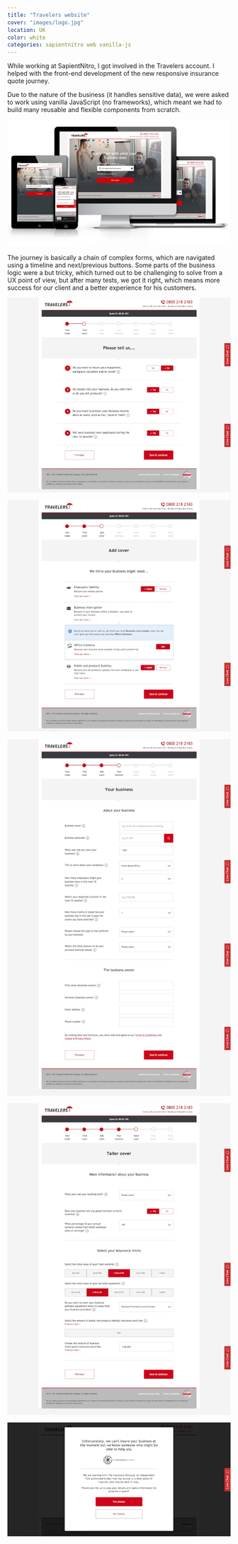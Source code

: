 ```yaml
---
title: "Travelers website"
cover: "images/logo.jpg"
location: UK
color: white
categories: sapientnitro web vanilla-js
---
```


While working at SapientNitro, I got involved in the Travelers account. I helped with the front-end development of the new responsive insurance quote journey.

Due to the nature of the business (it handles sensitive data), we were asked to work using vanilla JavaScript (no frameworks), which meant we had to build many reusable and flexible components from scratch.

![](./images/1.jpg)

The journey is basically a chain of complex forms, which are navigated using a timeline and next/previous buttons. Some parts of the business logic were a but tricky, which turned out to be challenging to solve from a UX point of view, but after many tests, we got it right, which means more success for our client and a better experience for his customers.

![](./images/2.jpg)

![](./images/3.jpg)

![](./images/4.jpg)

![](./images/5.jpg)

![](./images/6.jpg)
